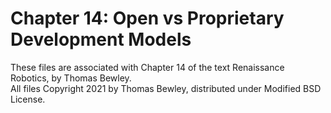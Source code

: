 # Chapter 14: Open vs Proprietary Development Models
These files are associated with Chapter 14 of the text Renaissance Robotics, by Thomas Bewley.<BR>
All files Copyright 2021 by Thomas Bewley, distributed under Modified BSD License.
